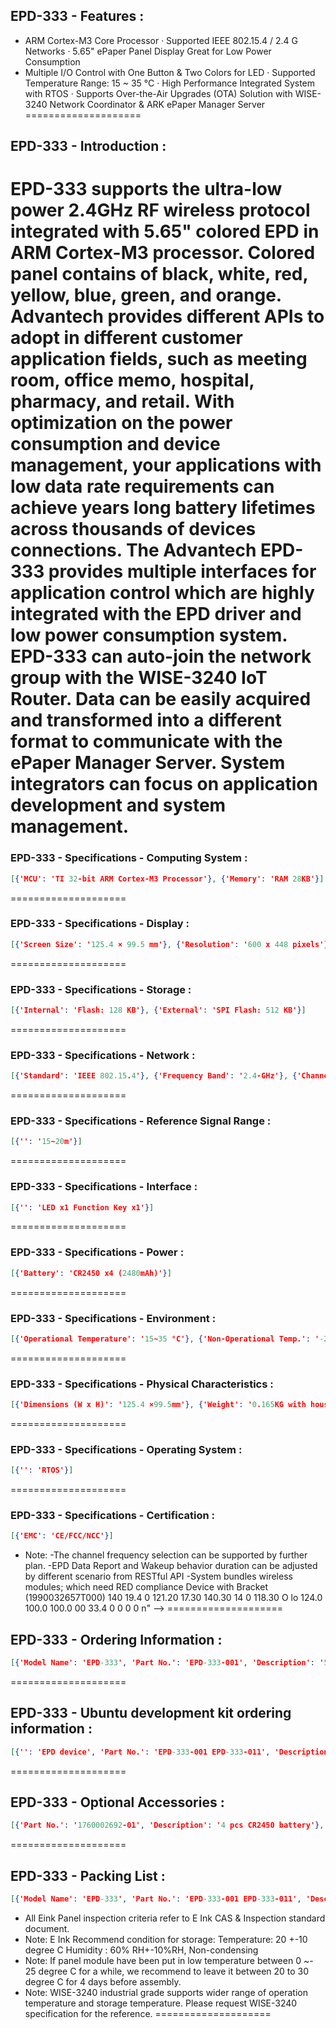 ## EPD-333 - Features :
- ARM Cortex-M3 Core Processor
· Supported IEEE 802.15.4 / 2.4 G Networks
· 5.65" ePaper Panel Display
Great for Low Power Consumption
- Multiple I/O Control with One Button & Two Colors for LED
· Supported Temperature Range: 15 ~ 35 °C
· High Performance Integrated System with RTOS
· Supports Over-the-Air Upgrades (OTA)
Solution with WISE-3240 Network Coordinator & ARK ePaper Manager Server
====================
## EPD-333 - Introduction :
EPD-333 supports the ultra-low power 2.4GHz RF wireless protocol integrated with 5.65" colored EPD in ARM Cortex-M3 processor. Colored panel contains of black, white, red, yellow, blue, green, and orange. Advantech provides different APIs to adopt in different customer application fields, such as meeting room, office memo, hospital, pharmacy, and retail. With optimization on the power consumption and device management, your applications with low data rate requirements can achieve years long battery lifetimes across thousands of devices connections. The Advantech EPD-333 provides multiple interfaces for application control which are highly integrated with the EPD driver and low power consumption system. EPD-333 can auto-join the network group with the WISE-3240 IoT Router. Data can be easily acquired and transformed into a different format to communicate with the ePaper Manager Server. System integrators can focus on application development and system management.
====================
### EPD-333 - Specifications - Computing System :
```json
[{'MCU': 'TI 32-bit ARM Cortex-M3 Processor'}, {'Memory': 'RAM 28KB'}]
```
====================
### EPD-333 - Specifications - Display :
```json
[{'Screen Size': '125.4 × 99.5 mm'}, {'Resolution': '600 x 448 pixels'}, {'Color': '7-colors of black, white, red, yellow, blue, green, and orange'}]
```
====================
### EPD-333 - Specifications - Storage :
```json
[{'Internal': 'Flash: 128 KB'}, {'External': 'SPI Flash: 512 KB'}]
```
====================
### EPD-333 - Specifications - Network :
```json
[{'Standard': 'IEEE 802.15.4'}, {'Frequency Band': '2.4-GHz'}, {'Channels': '11~26'}, {'Channel Separation': '5MHZ'}, {'Transmit Power': '-21dBm~+5dBm'}, {'Receiver Sensitivity': '-100dBm'}, {'RF Data Rate': '250 Kbps'}, {'Function': 'End node'}, {'Antenna Connector': 'MHF Connector'}, {'Antenna': 'FPC Antenna Antenna'}]
```
====================
### EPD-333 - Specifications - Reference Signal Range :
```json
[{'': '15~20m'}]
```
====================
### EPD-333 - Specifications - Interface :
```json
[{'': 'LED x1 Function Key x1'}]
```
====================
### EPD-333 - Specifications - Power :
```json
[{'Battery': 'CR2450 x4 (2480mAh)'}]
```
====================
### EPD-333 - Specifications - Environment :
```json
[{'Operational Temperature': '15~35 °C'}, {'Non-Operational Temp.': '-25~60 °C'}, {'Operating Humidity': '5 ~ 80% Relative Humidity, non-condensing'}]
```
====================
### EPD-333 - Specifications - Physical Characteristics :
```json
[{'Dimensions (W x H)': '125.4 ×99.5mm'}, {'Weight': '0.165KG with housing and battery'}]
```
====================
### EPD-333 - Specifications - Operating System :
```json
[{'': 'RTOS'}]
```
====================
### EPD-333 - Specifications - Certification :
```json
[{'EMC': 'CE/FCC/NCC'}]
```
* Note:
-The channel frequency selection can be supported by further plan.
-EPD Data Report and Wakeup behavior duration can be adjusted by different scenario from RESTful API
-System bundles wireless modules; which need RED compliance
Device with Bracket (1990032657T000)
140 19.4 0 121.20 17.30 140.30 14 0 118.30 O lo 124.0 100.0 100.0 00 33.4 0 0 0 0 n" -->
====================
## EPD-333 - Ordering Information :
```json
[{'Model Name': 'EPD-333', 'Part No.': 'EPD-333-001', 'Description': '5.6" 7-colors panel ePaper display device solution in 2.4G.'}, {'Model Name': 'EPD-333', 'Part No.': 'EPD-333-011', 'Description': '5.6" 7-colors panel ePaper display device solution in 2.4G for 20pcs package'}]
```
====================
## EPD-333 - Ubuntu development kit ordering information :
```json
[{'': 'EPD device', 'Part No.': 'EPD-333-001 EPD-333-011', 'Description': '5.6" 7-colors wireless ePaper display device solution in 2.4G'}, {'': 'Router', 'Part No.': 'WISE-3240IOS-41A1E', 'Description': 'Wireless EPD 2.4G WiFi Network IoT Router in industrial grade for Europe'}, {'': 'Router', 'Part No.': 'WISE-3240IOS-41A1J', 'Description': 'Wireless EPD 2.4G WiFi Network IoT Router in industrial grade for Japan'}, {'': 'Router', 'Part No.': 'WISE-3240IOS-41A1N', 'Description': 'Wireless EPD 2.4G WiFi Network IoT Router in industrial grade for North America'}, {'': 'Router', 'Part No.': 'WISE-3240IOS-41A1T', 'Description': 'Wireless EPD 2.4G WiFi Network IoT Router in industrial grade for Taiwan'}, {'': 'Router', 'Part No.': 'WISE-3240IOS-41A1C', 'Description': 'Wireless EPD 2.4G WiFi Network IoT Router in industrial grade for China'}, {'': 'Router', 'Part No.': 'WISE-3240IOS-41B1E', 'Description': 'Wireless EPD 2.4G WiFi Network IoT Router in commercial grade for Europe'}, {'': 'Router', 'Part No.': 'WISE-3240IOS-41B1T', 'Description': 'Wireless EPD 2.4G WiFi Network IoT Router in commercial grade for Taiwan'}, {'': 'ePaper manager', 'Part No.': 'ARK-1123H-EP2A2 for Entry', 'Description': 'Ubuntu 18.4/128G SSD/8G RAM and build in ePaper Manager Software with 500 device licenses'}, {'': 'ePaper manager', 'Part No.': 'ARK-2250L-EP1A2 for Enterprise', 'Description': 'Ubuntu 18.4/1T HD/16G RAM and build in ePaper Manager Software with 500 device licenses'}]
```
====================
## EPD-333 - Optional Accessories :
```json
[{'Part No.': '1760002692-01', 'Description': '4 pcs CR2450 battery'}, {'Part No.': '1990032657T000', 'Description': 'Wall Bracket'}, {'Part No.': '1940006309 Wall', 'Description': 'bracket Glue'}, {'Part No.': '1960110419T001', 'Description': 'Bottom Frame for EPD-332 Liquid WHITE'}]
```
====================
## EPD-333 - Packing List :
```json
[{'Model Name': 'EPD-333', 'Part No.': 'EPD-333-001 EPD-333-011', 'Description': '5.6" 7-colors ePaper device with battery'}]
```
* All Eink Panel inspection criteria refer to E Ink CAS & Inspection standard document.
* Note: E Ink Recommend condition for storage: Temperature: 20 +-10 degree C Humidity : 60% RH+-10%RH, Non-condensing
* Note: If panel module have been put in low temperature between 0 ~- 25 degree C for a while, we recommend to leave it between 20 to 30 degree C for 4 days before assembly.
* Note: WISE-3240 industrial grade supports wider range of operation temperature and storage temperature. Please request WISE-3240 specification for the reference.
====================
